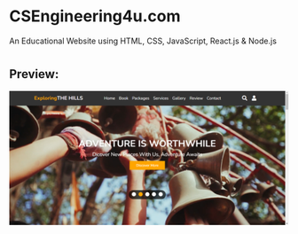 # CSEngineering4u.com
An Educational Website using HTML, CSS, JavaScript, React.js & Node.js 
#

#

#


#
## Preview:
![screenshot 176](https://github.com/MaahiSinghGit/Exploring-The-Hills/blob/main/images/sc1.png)
